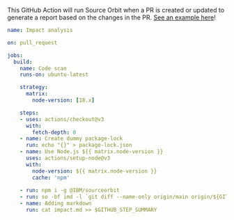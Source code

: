 This GitHub Action will run Source Orbit when a PR is created or updated to generate a report based on the changes in the PR. [See an example here](https://github.com/worksofliam/ibmi-company_system-rmake/actions/runs/5765430282)!

```yaml
name: Impact analysis

on: pull_request

jobs:
  build:
    name: Code scan
    runs-on: ubuntu-latest

    strategy:
      matrix:
        node-version: [18.x]

    steps:
    - uses: actions/checkout@v3
      with:
        fetch-depth: 0
    - name: Create dummy package-lock
      run: echo "{}" > package-lock.json
    - name: Use Node.js ${{ matrix.node-version }}
      uses: actions/setup-node@v3
      with:
        node-version: ${{ matrix.node-version }}
        cache: 'npm'
        
    - run: npm i -g @IBM/sourceorbit
    - run: so -bf imd -l `git diff --name-only origin/main origin/${GITHUB_HEAD_REF}`
    - name: Adding markdown
      run: cat impact.md >> $GITHUB_STEP_SUMMARY
```